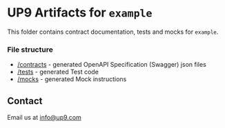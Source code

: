 # UP9 Artifacts for `example`
This folder contains contract documentation, tests and mocks for `example`.



### File structure 
- [/contracts](/contracts) - generated OpenAPI Specification (Swagger) json files
- [/tests](/tests) - generated Test code
- [/mocks](/mocks) - generated Mock instructions

## Contact
Email us at info@up9.com
